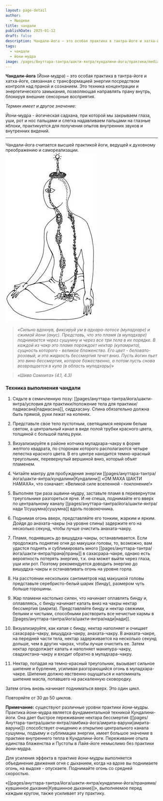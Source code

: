```yaml
---
layout: page-detail
author:
  - Яшодеви
title: чандали
publishDate: 2025-01-12
draft: false
description: Чандали-йога – это особая практика в тантра-йоге и хатха-йоге, связанная с трансформацией энергии посредством контроля над праной и сознанием. Это техника концентрации и энергетического замыкания, позволяющая направлять прану внутрь, блокируя внешние сенсорные восприятия.
tags:
  - чандали
  - йони-мудра
image: /pages/Ануттара-тантра/шакти-янтра/кундалини-йога/практики/media/чандали1.png
---
```

**Чандали-йога** (Йони-мудра) – это особая практика в тантра-йоге и хатха-йоге, связанная с трансформацией энергии посредством контроля над праной и сознанием. Это техника концентрации и энергетического замыкания, позволяющая направлять прану внутрь, блокируя внешние сенсорные восприятия. 

*Термин имеет и другое значение:*

Йони-мудра - йогическая садхана, при которой мы закрываем глаза, уши, рот и нос пальцами и слегка надавливаем пальцами на глазные яблоки, практикуется для получения опытов внутренних звуков и внутренних видений.

---
Чандали-йога считается высшей практикой йоги, ведущей к духовному преображению и самореализации.
![чандали](pages/ануттара-тантра/йога/шакти-янтра/кундалини-йога/практики/media/чандали1.png)
>*«Сильно вдохнув, фиксируй ум в адхара-лотосе (муладхаре) и сжимай йони (анус).*
>*Представь, что это пламя (в муладхаре) поднимается через сушумну и через все три тела в их порядке. В каждой из чакр это пламя порождает нектар (куламрита), сущность которого - великое блаженство. Его цвет - беловато-розовый, и эта жидкость бессмертия течет вниз. Пусть йогин пьет это вино бессмертия, которое божественно, а потом пусть снова возвращается в кула (в область муладхары)»*
 
>_«Шива Самхита» (4.1, 4.3)_ 



### Техника выполнения чандали

1. Сядьте в семичленную позу: [[pages/ануттара-тантра/йога/шакти-янтра/условия для практики/положение тела для практики/падмасана|падмасана]], сиддхасану. Спина обязательно должна быть прямой, руки лежат на коленях. 
2. Представьте свое тело пустотным, светящимся неярким белым светом, а центральный канал в виде полой трубки красного цвета, толщиной с большой палец руки. 
3. Визуализируйте в районе копчика муладхара-чакру в форме желтого квадрата, по сторонам которого располагаются четыре лепестка красного цвета. В его центре находится темно-красный треугольник, перевернутый вершиной вниз, который объят пламенем. 
4. Читайте мантру для пробуждения энергии [[pages/ануттара-тантра/йога/шакти-янтра/кундалини|Кундалини]] «ОМ МАХА ШАКТИ НАМАХА», что означает: «Великой силе вселенной - поклонение!» 
5. Выполняя три раза ашвини-мудру, заставьте пламя в перевернутом треугольнике разгореться ярче. И не спеша, поднимайте его вверх по центральному каналу [[pages/ануттара-тантра/йога/шакти-янтра/нади 1/сушумна|сушумна]] вдоль позвоночника. 

6. Поднимая огонь вверх, представляйте его тонким, жарким и ярким. Дойдя до анахата-чакры (на уровне спины) задержите его на несколько секунд, чтобы лучше очистить анахата-чакру. 

7. Пламя, поднявшись до вишуддха-чакры, останавливается. Если продолжать поднятие огня до макушки головы, то, возможно, вам удастся поднять и сублимировать много [[pages/ануттара-тантра/йога/шакти-янтра/прана|праны]] в сахасрара-чакре, однако есть вероятность потерять энергию, т.к. она может выйти через глаза, уши или рот. Поэтому рекомендуется доводить энергию до вишуддха-чакры и останавливать огонь на уровне горла. 

8. На расстоянии нескольких сантиметров над макушкой головы представьте серебристо-белый шарик (бинду), размером чуть больше горошины. 

9. Жар пламени настолько силен, что начинает оплавлять бинду и, оплавляясь, с бинду начинает капать вниз на чакры нектар бессмертия (амрита). Представляйте бинду и нектар свежими, белыми и чистыми, способными растворить все нечистые кармы в [[pages/ануттара-тантра/йога/шакти-янтра/нади|нади]]. 

10. Визуализируйте, как капая с бинду, нектар наполняет и очищает сахасрара-чакру, вишуддха-чакру, анахата-чакру. В анахата-чакре, на передней части тела, нектар задерживается на несколько секунд дольше, чем в других чакрах, чтобы лучше очистить ее. Затем нектар продолжает капать и наполняет манипура-чакру, свадхистана-чакру и входит обратно в муладхара-чакру. 

11. Нектар, попадая на темно-красный треугольник, вызывает сильное шипение и бурление, усиливая разгорающийся огонь в муладхара-чакре. Шипение должно явственно ощущаться и напоминать шипение масла, попавшего на раскаленную сковородку. 

Затем огонь вновь начинает подниматься вверх. Это один цикл. 

Повторяйте от 30 до 50 циклов. 

**Примечание:** существуют различные уровни практики йони-мудры. Практика йони-мудра является фундаментальной техникой Кундалини-йоги. Она дает быстрое переживание нектара бессмертия ([[pages/Ануттара-тантра/шакти-янтра/ламбика-йога/амрита-варуни|амрита-варуни]]) способствует очищению и открытию центрального канала сушумны, подъему и сублимации энергии, имеет большое значение в практике внутреннего тепла в Кундалини-йоге. Переживание опыта единства блаженства и Пустоты в Лайя-йоге немыслимо без практики йони-мудра. 

Для усиления эффекта в практике йони-мудры выполняется объединение движения огня с дыханием, когда на вдохе вы поднимаете огонь, на выдохе - опускаете. Поднимайте огонь со средней скоростью. 

«[[pages/ануттара-тантра/йога/шакти-янтра/кундалини-йога/пранаяма/кувшинное дыхание|Кувшинное дыхание]]», выполняемое перед каждым кругом, также усиливает эту практику.

